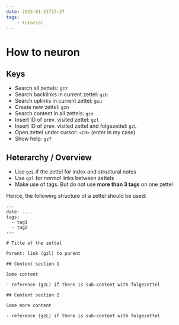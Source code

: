 ```yaml
---
date: 2022-01-21T15:27
tags:
    - tutorial
---
```


# How to neuron

## Keys

- Search all zettels: `gzz`
- Search backlinks in current zettel: `gzb`
- Search uplinks in current zettel: `gzu`
- Create new zettel: `gzn`
- Search content in all zettels: `gzs`
- Insert ID of prev. visited zettel: `gzl`
- Insert ID of prev. visited zettel and folgezettel: `gzL`
- Open zettel under cursor: `<CR>` (enter in my case)
- Show help: `gz?`

## Heterarchy / Overview

- Use `gzL` if the zettel for index and structural notes
- Use `gzl` for *normal* links between zettels
- Make use of tags. But do not use **more than 3 tags** on one zettel

Hence, the following structure of a zettel should be used:
```
---
date: ....
tags:
  - tag1
  - tag2
---

# Title of the zettel

Parent: link (gzl) to parent 

## Content section 1

Some content

- reference (gzL) if there is sub-content with folgezettel

## Content section 2 

Some more content

- reference (gzL) if there is sub-content with folgezettel
```
